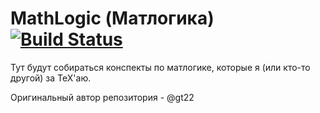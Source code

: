 # MathLogic (Матлогика) [![Build Status](https://travis-ci.org/gt22/hse-lecture-notes.svg?branch=new_conspect)](https://travis-ci.org/gt22/hse-lecture-notes)
Тут будут собираться конспекты по матлогике, которые я (или кто-то другой) за ТеХ'аю.

Оригинальный автор репозитория - @gt22
